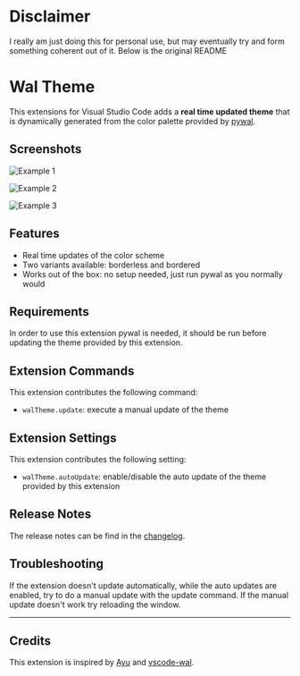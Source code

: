 # Disclaimer

I really am just doing this for personal use, but may eventually try and form something coherent out of it. Below is the original README

# Wal Theme

This extensions for Visual Studio Code adds a **real time updated theme** that is dynamically generated from the color palette provided by [pywal](https://github.com/dylanaraps/pywal).

## Screenshots

![Example 1](https://raw.githubusercontent.com/dlasagno/vscode-wal-theme/master/screenshots/1.png)

![Example 2](https://raw.githubusercontent.com/dlasagno/vscode-wal-theme/master/screenshots/2.png)

![Example 3](https://raw.githubusercontent.com/dlasagno/vscode-wal-theme/master/screenshots/3.png)

## Features

- Real time updates of the color scheme
- Two variants available: borderless and bordered
- Works out of the box: no setup needed, just run pywal as you normally would

## Requirements

In order to use this extension pywal is needed, it should be run before updating the theme provided by this extension.

## Extension Commands

This extension contributes the following command:

- `walTheme.update`: execute a manual update of the theme

## Extension Settings

This extension contributes the following setting:

- `walTheme.autoUpdate`: enable/disable the auto update of the theme provided by this extension

## Release Notes

The release notes can be find in the [changelog](https://github.com/dlasagno/vscode-wal-theme/blob/master/CHANGELOG.md).

## Troubleshooting

If the extension doesn't update automatically, while the auto updates are enabled, try to do a manual update with the update command.
If the manual update doesn't work try reloading the window.

---

## Credits

This extension is inspired by [Ayu](https://github.com/ayu-theme/vscode-ayu) and [vscode-wal](https://github.com/bluedrack/vscode-wal).
